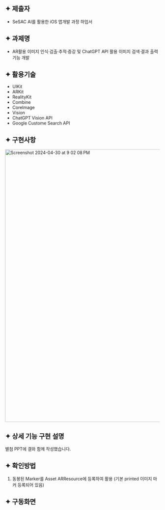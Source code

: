 ## ✦ 제출자

- SeSAC AI를 활용한 iOS 앱개발 과정 하업서

## ✦ 과제명

- AR활용 이미지 인식·검출·추적·증강 및 ChatGPT API 활용 이미지 검색·결과 출력 기능 개발

## ✦ 활용기술

- UIKit
- ARKit
- RealityKit
- Combine
- CoreImage
- Vision
- ChatGPT Vision API
- Google Custome Search API

## ✦ 구현사항
<img width="887" alt="Screenshot 2024-04-30 at 9 02 08 PM" src="https://github.com/hemil0102/authlabs/assets/83139316/fa0cb4a2-b89a-4735-9e50-a9276d43cae8">

## ✦ 상세 기능 구현 설명
별첨 PPT에 결와 함께 작성했습니다. 

## ✦ 확인방법
1. 동봉된 Marker를 Asset ARResource에 등록하여 활용 (기본 printed 이미지 마커 등록되어 있음)

## ✦ 구동화면
